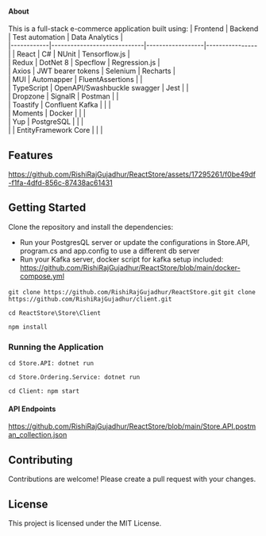 #### About

This is a full-stack e-commerce application built using: 
| Frontend   | Backend                     | Test automation  | Data Analytics |   
|------------|-----------------------------|------------------|----------------|
| React      | C#                          | NUnit            | Tensorflow.js  |   
| Redux      | DotNet 8                    | Specflow         | Regression.js  |   
| Axios      | JWT bearer tokens           | Selenium         | Recharts       |   
| MUI        | Automapper                  | FluentAssertions |                |  
| TypeScript | OpenAPI/Swashbuckle swagger | Jest             |                |   
| Dropzone   | SignalR                     | Postman          |                |   
| Toastify   | Confluent Kafka             |                  |                |   
| Moments    | Docker                      |                  |                |   
| Yup        | PostgreSQL                  |                  |                |   
|            | EntityFramework Core        |                  |                |   
  
## Features
https://github.com/RishiRajGujadhur/ReactStore/assets/17295261/f0be49df-f1fa-4dfd-856c-87438ac61431

## Getting Started

Clone the repository and install the dependencies:
+ Run your PostgresQL server or update the configurations in Store.API, program.cs and app.config to use a different db server
+ Run your Kafka server, docker script for kafka setup included: https://github.com/RishiRajGujadhur/ReactStore/blob/main/docker-compose.yml

```git clone https://github.com/RishiRajGujadhur/ReactStore.git```
```git clone https://github.com/RishiRajGujadhur/client.git```

```cd ReactStore\Store\Client```

```npm install```


### Running the Application

```cd Store.API: dotnet run```

```cd Store.Ordering.Service: dotnet run```

```cd Client: npm start```

#### API Endpoints
https://github.com/RishiRajGujadhur/ReactStore/blob/main/Store.API.postman_collection.json

## Contributing
Contributions are welcome! Please create a pull request with your changes.

## License
This project is licensed under the MIT License.
